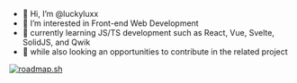 - 👋 Hi, I’m @luckyluxx
- 👀 I’m interested in Front-end Web Development
- 🌱 currently learning JS/TS development such as React, Vue, Svelte, SolidJS, and Qwik
- 🔎 while also looking an opportunities to contribute in the related project

<a href="https://roadmap.sh"><img src="https://roadmap.sh/card/tall/65b259630c54812283375ae5?variant=dark" alt="roadmap.sh"/></a>

<!---
luckyluxx/luckyluxx is a ✨ special ✨ repository because its `README.md` (this file) appears on your GitHub profile.
You can click the Preview link to take a look at your changes.
--->

